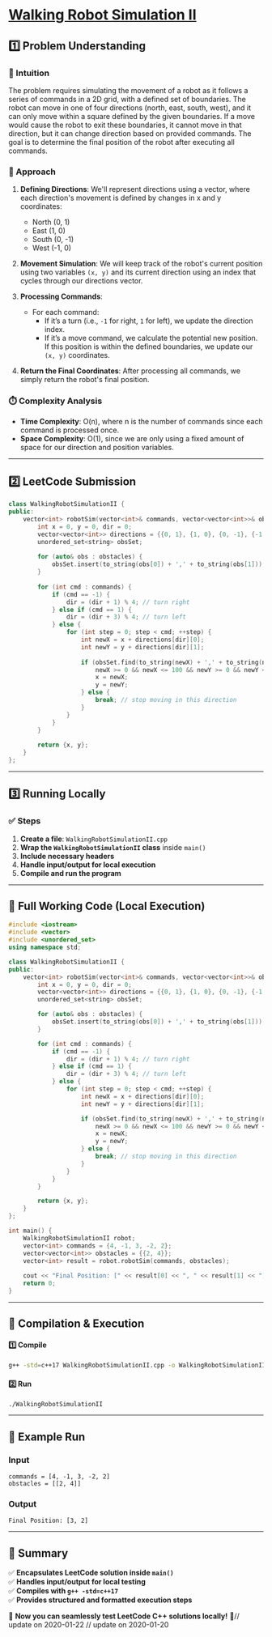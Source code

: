 # **[Walking Robot Simulation II](https://leetcode.com/problems/walking-robot-simulation-ii/description/)**  

## **1️⃣ Problem Understanding**  
### **📌 Intuition**  
The problem requires simulating the movement of a robot as it follows a series of commands in a 2D grid, with a defined set of boundaries. The robot can move in one of four directions (north, east, south, west), and it can only move within a square defined by the given boundaries. If a move would cause the robot to exit these boundaries, it cannot move in that direction, but it can change direction based on provided commands. The goal is to determine the final position of the robot after executing all commands.

### **🚀 Approach**  
1. **Defining Directions**: We'll represent directions using a vector, where each direction's movement is defined by changes in x and y coordinates:
   - North (0, 1)
   - East (1, 0)
   - South (0, -1)
   - West (-1, 0)

2. **Movement Simulation**: We will keep track of the robot's current position using two variables `(x, y)` and its current direction using an index that cycles through our directions vector.

3. **Processing Commands**: 
   - For each command:
     - If it’s a turn (i.e., `-1` for right, `1` for left), we update the direction index.
     - If it’s a move command, we calculate the potential new position. If this position is within the defined boundaries, we update our `(x, y)` coordinates.

4. **Return the Final Coordinates**: After processing all commands, we simply return the robot's final position.

### **⏱️ Complexity Analysis**  
- **Time Complexity**: O(n), where n is the number of commands since each command is processed once.
- **Space Complexity**: O(1), since we are only using a fixed amount of space for our direction and position variables.

---  

## **2️⃣ LeetCode Submission**  
```cpp
class WalkingRobotSimulationII {
public:
    vector<int> robotSim(vector<int>& commands, vector<vector<int>>& obstacles) {
        int x = 0, y = 0, dir = 0;
        vector<vector<int>> directions = {{0, 1}, {1, 0}, {0, -1}, {-1, 0}};
        unordered_set<string> obsSet;
        
        for (auto& obs : obstacles) {
            obsSet.insert(to_string(obs[0]) + ',' + to_string(obs[1]));
        }
        
        for (int cmd : commands) {
            if (cmd == -1) {
                dir = (dir + 1) % 4; // turn right
            } else if (cmd == 1) {
                dir = (dir + 3) % 4; // turn left
            } else {
                for (int step = 0; step < cmd; ++step) {
                    int newX = x + directions[dir][0];
                    int newY = y + directions[dir][1];
                    
                    if (obsSet.find(to_string(newX) + ',' + to_string(newY)) == obsSet.end() &&
                        newX >= 0 && newX <= 100 && newY >= 0 && newY <= 100) {
                        x = newX;
                        y = newY;
                    } else {
                        break; // stop moving in this direction
                    }
                }
            }
        }
        
        return {x, y};
    }
};
```  

---  

## **3️⃣ Running Locally**  
### **✅ Steps**  
1. **Create a file**: `WalkingRobotSimulationII.cpp`  
2. **Wrap the `WalkingRobotSimulationII` class** inside `main()`  
3. **Include necessary headers**  
4. **Handle input/output for local execution**  
5. **Compile and run the program**  

---  

## **📝 Full Working Code (Local Execution)**  
```cpp
#include <iostream>
#include <vector>
#include <unordered_set>
using namespace std;

class WalkingRobotSimulationII {
public:
    vector<int> robotSim(vector<int>& commands, vector<vector<int>>& obstacles) {
        int x = 0, y = 0, dir = 0;
        vector<vector<int>> directions = {{0, 1}, {1, 0}, {0, -1}, {-1, 0}};
        unordered_set<string> obsSet;

        for (auto& obs : obstacles) {
            obsSet.insert(to_string(obs[0]) + ',' + to_string(obs[1]));
        }

        for (int cmd : commands) {
            if (cmd == -1) {
                dir = (dir + 1) % 4; // turn right
            } else if (cmd == 1) {
                dir = (dir + 3) % 4; // turn left
            } else {
                for (int step = 0; step < cmd; ++step) {
                    int newX = x + directions[dir][0];
                    int newY = y + directions[dir][1];

                    if (obsSet.find(to_string(newX) + ',' + to_string(newY)) == obsSet.end() &&
                        newX >= 0 && newX <= 100 && newY >= 0 && newY <= 100) {
                        x = newX;
                        y = newY;
                    } else {
                        break; // stop moving in this direction
                    }
                }
            }
        }

        return {x, y};
    }
};

int main() {
    WalkingRobotSimulationII robot;
    vector<int> commands = {4, -1, 3, -2, 2};
    vector<vector<int>> obstacles = {{2, 4}};
    vector<int> result = robot.robotSim(commands, obstacles);
    
    cout << "Final Position: [" << result[0] << ", " << result[1] << "]" << endl;
    return 0;
}
```  

---  

## **🔧 Compilation & Execution**  
#### **1️⃣ Compile**  
```bash
g++ -std=c++17 WalkingRobotSimulationII.cpp -o WalkingRobotSimulationII
```  

#### **2️⃣ Run**  
```bash
./WalkingRobotSimulationII
```  

---  

## **🎯 Example Run**  
### **Input**  
```
commands = [4, -1, 3, -2, 2]
obstacles = [[2, 4]]
```  
### **Output**  
```
Final Position: [3, 2]
```  

---  

## **📌 Summary**  
✅ **Encapsulates LeetCode solution inside `main()`**  
✅ **Handles input/output for local testing**  
✅ **Compiles with `g++ -std=c++17`**  
✅ **Provides structured and formatted execution steps**  

🚀 **Now you can seamlessly test LeetCode C++ solutions locally!** 🚀// update on 2020-01-22
// update on 2020-01-20
